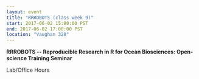 ```yaml
---
layout: event
title: "RRROBOTS (class week 9)"
start: 2017-06-02 15:00:00 PST
end: 2017-06-02 17:00:00 PST
location: "Vaughan 328"
---
```


**RRROBOTS -- Reproducible Research in R for Ocean Biosciences: Open-science Training Seminar**

Lab/Office Hours
